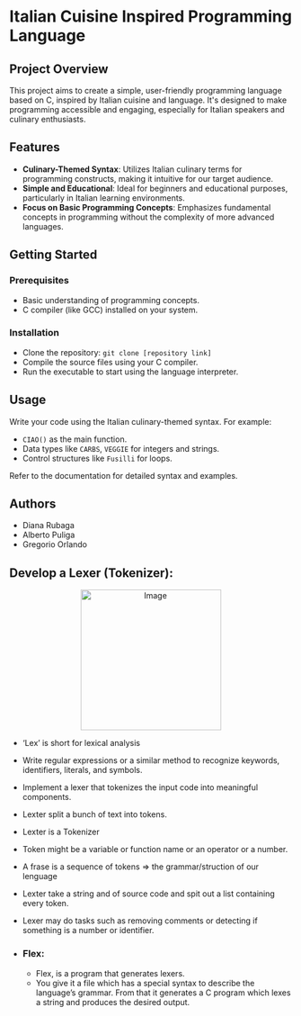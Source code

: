 
# Italian Cuisine Inspired Programming Language

## Project Overview
This project aims to create a simple, user-friendly programming language based on C, inspired by Italian cuisine and language. It's designed to make programming accessible and engaging, especially for Italian speakers and culinary enthusiasts.

## Features
- **Culinary-Themed Syntax**: Utilizes Italian culinary terms for programming constructs, making it intuitive for our target audience.
- **Simple and Educational**: Ideal for beginners and educational purposes, particularly in Italian learning environments.
- **Focus on Basic Programming Concepts**: Emphasizes fundamental concepts in programming without the complexity of more advanced languages.

## Getting Started
### Prerequisites
- Basic understanding of programming concepts.
- C compiler (like GCC) installed on your system.

### Installation
- Clone the repository: `git clone [repository link]`
- Compile the source files using your C compiler.
- Run the executable to start using the language interpreter.

## Usage
Write your code using the Italian culinary-themed syntax. For example:
- `CIAO()` as the main function.
- Data types like `CARBS`, `VEGGIE` for integers and strings.
- Control structures like `Fusilli` for loops.

Refer to the documentation for detailed syntax and examples.

## Authors
- Diana Rubaga
- Alberto Puliga
- Gregorio Orlando

## Develop a Lexer (Tokenizer):
<p align="center">
  <img src="https://cdn-media-1.freecodecamp.org/images/qade0oMhjMIBsiv29aYB3YpAF-7MmO0mDndO" alt="Image" width="250">
</p>

- ‘Lex’ is short for lexical analysis
- Write regular expressions or a similar method to recognize keywords, identifiers, literals, and symbols.
- Implement a lexer that tokenizes the input code into meaningful components.
- Lexter split a bunch of text into tokens.
- Lexter is a Tokenizer
- Token might be a variable or function name or an operator or a number.
- A frase is a sequence of tokens => the grammar/struction of our lenguage
- Lexter take a string and of source code and spit out a list containing every token.
- Lexer may do tasks such as removing comments or detecting if something is a number or identifier.


- ### Flex:
    - Flex, is a program that generates lexers. 
    -  You give it a file which has a special syntax to describe the language’s grammar. From that it generates a C program which lexes a string and produces the desired output.
